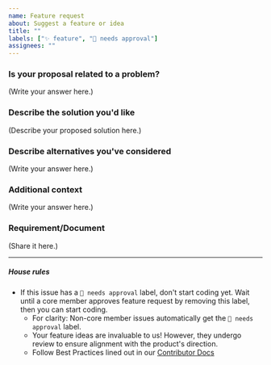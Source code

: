 ```yaml
---
name: Feature request
about: Suggest a feature or idea
title: ""
labels: ["✨ feature", "🚨 needs approval"]
assignees: ""
---
```


### Is your proposal related to a problem?

<!--
  Provide a clear and concise description of what the problem is.
  For example, "I'm always frustrated when..."
-->

(Write your answer here.)

### Describe the solution you'd like

<!--
  Provide a clear and concise description of what you want to happen.
-->

(Describe your proposed solution here.)

### Describe alternatives you've considered

<!--
  Let us know about other solutions you've tried or researched.
-->

(Write your answer here.)

### Additional context

<!--
  Is there anything else you can add about the proposal?
  You might want to link to related issues here, if you haven't already.
-->

(Write your answer here.)

### Requirement/Document

<!--
  Is there any type of document that could support that feature?
-->

(Share it here.)

---

##### House rules

- If this issue has a `🚨 needs approval` label, don't start coding yet. Wait until a core member approves feature request by removing this label, then you can start coding.
  - For clarity: Non-core member issues automatically get the `🚨 needs approval` label.
  - Your feature ideas are invaluable to us! However, they undergo review to ensure alignment with the product's direction.
  - Follow Best Practices lined out in our [Contributor Docs](https://github.com/trycompai/comp/blob/main/CONTRIBUTING.md)
